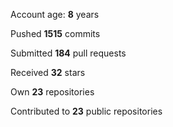 Account age: **8** years

Pushed **1515** commits

Submitted **184** pull requests

Received **32** stars

Own **23** repositories

Contributed to **23** public repositories
